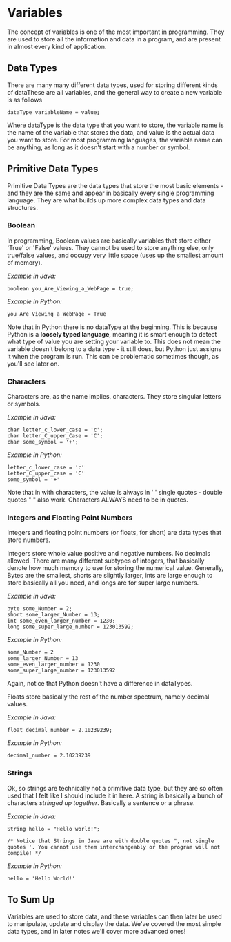 # Variables

The concept of variables is one of the most important in programming. They are used to store all the information and data in a program, 
and are present in almost every kind of application.

## Data Types
There are many many different data types, used for storing different kinds of dataThese are all variables, and the general way to create
a new variable is as follows

```
dataType variableName = value;
```

Where dataType is the data type that you want to store, the variable name is the name of the variable that stores the data, and value is
the actual data you want to store. For most programming languages, the variable name can be anything, as long as it doesn't start with 
a number or symbol.

## Primitive Data Types
Primitive Data Types are the data types that store the most basic elements - and they are the same and appear in basically every single
programming language. They are what builds up more complex data types and data structures.

### Boolean 
In programming, Boolean values are basically variables that store either 'True' or 'False' values. They cannot be used to store anything
else, only true/false values, and occupy very little space (uses up the smallest amount of memory).

*Example in Java:*
```
boolean you_Are_Viewing_a_WebPage = true;
```

*Example in Python:*
```
you_Are_Viewing_a_WebPage = True
```

Note that in Python there is no dataType at the beginning. This is because Python is a **loosely typed language**, meaning it is smart
enough to detect what type of value you are setting your variable to. This does not mean the variable doesn't belong to a data type - it
still does, but Python just assigns it when the program is run. This can be problematic sometimes though, as you'll see later on.

### Characters 
Characters are, as the name implies, characters. They store singular letters or symbols. 

*Example in Java:*
```
char letter_c_lower_case = 'c';
char letter_C_upper_Case = 'C';
char some_symbol = '+';
```

*Example in Python:*
```
letter_c_lower_case = 'c'
letter_C_upper_case = 'C'
some_symbol = '+'
```

Note that in with characters, the value is always in ' ' single quotes - double quotes " " also work. 
Characters ALWAYS need to be in quotes.

### Integers and Floating Point Numbers
Integers and floating point numbers (or floats, for short) are data types that store numbers. 

Integers store whole value positive and negative numbers. No decimals allowed. There are many different subtypes of integers, that 
basically denote how much memory to use for storing the numerical value. Generally, Bytes are the smallest, shorts are slightly larger,
ints are large enough to store basically all you need, and longs are for super large numbers.

*Example in Java:*
```
byte some_Number = 2;
short some_larger_Number = 13;
int some_even_larger_number = 1230;
long some_super_large_number = 123013592;
```

*Example in Python:*
```
some_Number = 2
some_larger_Number = 13
some_even_larger_number = 1230
some_super_large_number = 123013592
```

Again, notice that Python doesn't have a difference in dataTypes.

Floats store basically the rest of the number spectrum, namely decimal values.

*Example in Java:*
```
float decimal_number = 2.10239239;
```

*Example in Python:*
```
decimal_number = 2.10239239
```

### Strings
Ok, so strings are technically not a primitive data type, but they are so often used that I felt like I should include it in here.
A string is basically a bunch of characters *stringed up together*. Basically a sentence or a phrase.

*Example in Java:*
```
String hello = "Hello world!";

/* Notice that Strings in Java are with double quotes ", not single quotes '. You cannot use them interchangeably or the program will not compile! */ 
```

*Example in Python:*
```
hello = 'Hello World!'
```

## To Sum Up
Variables are used to store data, and these variables can then later be used to manipulate, update and display the data. We've covered the most simple data types, and in later notes we'll cover more advanced ones!






